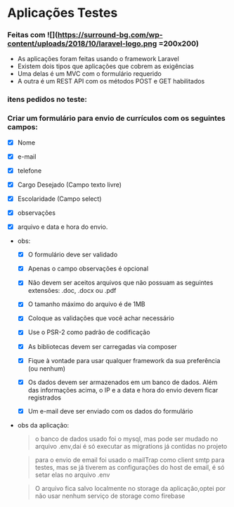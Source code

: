 # Aplicações Testes
 


### Feitas com ![](https://surround-bg.com/wp-content/uploads/2018/10/laravel-logo.png =200x200)

 * As aplicações foram feitas usando o framework Laravel
 * Existem dois tipos que aplicações que cobrem as exigências
 * Uma delas é um MVC com o formulário requerido
 * A outra é um REST API com os métodos POST e GET habilitados


 ### itens pedidos no teste:

 


### Criar um formulário para envio de currículos com os seguintes campos:
- [x] Nome 
- [x] e-mail 
- [x] telefone 
- [x] Cargo Desejado (Campo texto livre) 
- [x] Escolaridade (Campo select) 
- [x] observações
- [x] arquivo e data e hora do envio.


* obs:
    - [x] O formulário deve ser validado
    - [x] Apenas o campo observações é opcional
    - [x] Não devem ser aceitos arquivos que não possuam as seguintes extensões: .doc, .docx ou .pdf
    - [x] O tamanho máximo do arquivo é de 1MB
    - [x] Coloque as validações que você achar necessário
    - [x] Use o PSR-2 como padrão de codificação
    - [x] As bibliotecas devem ser carregadas via composer
    - [x] Fique à vontade para usar qualquer framework da sua preferência (ou nenhum)
    - [x] Os dados devem ser armazenados em um banco de dados. Além das informações acima, o IP e a data e hora do envio devem ficar registrados
    - [x] Um e-mail deve ser enviado com os dados do formulário


* obs da aplicação:

    > o banco de dados usado foi o mysql, mas pode ser mudado no arquivo .env,dai é só executar as migrations já contidas no projeto

    > para o envio de email  foi usado o  mailTrap como client smtp para testes, mas se já tiverem as configurações do host de email, é só setar elas no arquivo .env

    > O arquivo fica salvo localmente no storage da aplicação,optei por não usar nenhum serviço de storage como firebase

